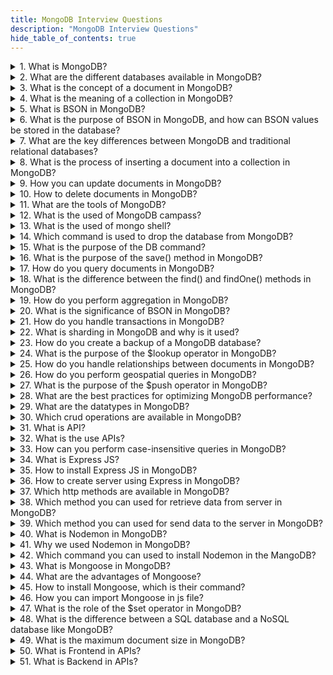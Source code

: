```yaml
---
title: MongoDB Interview Questions
description: "MongoDB Interview Questions"
hide_table_of_contents: true
---
```


<details>
<summary>1. What is MongoDB?</summary>
<p>

MongoDB is a popular `NoSQL` database system that provides high scalability, flexibility, and performance for managing large amounts of unstructured and semi-structured data.

</p>

</details>

<details>
<summary>2. What are the different databases available in MongoDB?</summary>
<p>

There are three database are available in MongoDB:

**Admin :** It manages mongodb database.<br/>
**Local :** Configuration, we can't modifies these database.<br/>
**mydb :** It is userdefined database. We can access these database.

</p>

</details>

<details>
<summary>3. What is the concept of a document in MongoDB?</summary>
<p>

A document in MongoDB is a set of `key-value` pairs. It is equivalent to a record or row in a relational database.

</p>

</details>

<details>
<summary>4. What is the meaning of a collection in MongoDB?</summary>
<p>

A collection is a group of related documents. It is analogous to a table in a relational database. Collections do not enforce a strict schema, allowing for flexibility in the structure of the stored documents.

</p>

</details>

<details>
<summary>5. What is BSON in MongoDB?</summary>
<p>

BSON stands for Binary JSON. BSON is designed to be a more efficient and compact format for storing and transmitting data than plain text JSON.

</p>

</details>

<details>
<summary>6. What is the purpose of BSON in MongoDB, and how can BSON values be stored in the database?</summary>
<p>

BSON is used as the storage format for data in MongoDB. We can store values in MongoDB as a `key: value` pair.

</p>

</details>

<details>
<summary>7. What are the key differences between MongoDB and traditional relational databases?</summary>
<p>

MongoDB differs from traditional relational databases in its flexible data model, schema flexibility, query language, horizontal scalability, different approach to handling relationships, transaction support with limitations, and suitability for flexible and scalable applications.

</p>

</details>

<details>
<summary>8. What is the process of inserting a document into a collection in MongoDB?</summary>
<p>

To insert a document into a collection in MongoDB, you can use the `insertOne()` or `insertMany()` methods.

- `insertOne()` method inserts a single document into a collection.
- `insertMany()` method inserts multiple documents into a collection.

</p>

</details>

<details>
<summary>9. How you can update documents in MongoDB?</summary>
<p>

To update documents in MongoDB, you can use the `updateOne()` or `updateMany()` methods.

</p>

</details>

<details>
<summary>10. How to delete documents in MongoDB?</summary>
<p>

To delete documents in MongoDB, you can use the `deleteOne()` or `deleteMany()` methods.

</p>

</details>

<details>
<summary>11. What are the tools of MongoDB?</summary>
<p>

There are two mongodb tools:

**MongoDB Atlas :** It is a website where we can create account and create database.

**MongoDB Compass :** We can access data locally can't visit anytime website.

</p>

</details>

<details>
<summary>12. What is the used of MongoDB campass?</summary>
<p>

MangoDB compass used to `access the data`.

</p>

</details>

<details>
<summary>13. What is the used of mongo shell?</summary>
<p>

The MongoDB Shell, also known as the mongo shell, is a command-line interface provided by MongoDB. It is a powerful tool used for interacting with MongoDB databases.

</p>

</details>

<details>
<summary>14. Which command is used to drop the database from MongoDB?</summary>
<p>

The command used to drop a database in MongoDB is `db.dropDatabase()`.

</p>

</details>

<details>
<summary>15. What is the purpose of the DB command?</summary>
<p>

The purpose of the db command in MongoDB is to interact with the current database in the MongoDB shell or in MongoDB drivers.

</p>

</details>

<details>
<summary>16. What is the purpose of the save() method in MongoDB?</summary>
<p>

In MongoDB, the `save()` method is used to `insert` or `update` a document in a collection.

</p>

</details>

<details>
<summary>17. How do you query documents in MongoDB?</summary>
<p>

To query documents in MongoDB, you can use the `find()` method.

</p>

</details>

<details>
<summary>18. What is the difference between the find() and findOne() methods in MongoDB?</summary>
<p>

**find() :** find() method returns all documents in a collection.

**findOne() :** findone() method returns the first document that matches the given condition.

</p>

</details>

<details>
<summary>19. How do you perform aggregation in MongoDB?</summary>
<p>

To perform aggregation in MongoDB, you can use the `aggregate()` method to process and transform data by applying various operations like grouping, filtering, sorting, and calculating aggregate values.

</p>

</details>

<details>
<summary>20. What is the significance of BSON in MongoDB?</summary>
<p>

BSON is a binary representation of JSON-like documents used in MongoDB. It is the main data format for storing and transferring data in MongoDB.

</p>

</details>

<details>
<summary>21. How do you handle transactions in MongoDB?</summary>
<p>

To handle transactions in MongoDB, you can use the `startSession()` method to create a session, and within that session, you can execute multiple operations on multiple collections

</p>

</details>

<details>
<summary>22. What is sharding in MongoDB and why is it used?</summary>
<p>

Sharding in MongoDB allows data to be distributed across multiple servers, enabling scalability and better performance as the database grows.

</p>

</details>

<details>
<summary>23. How do you create a backup of a MongoDB database?</summary>
<p>

You can use the `mongodump` command-line tool to create a backup of a MongoDB database and `mongorestore` to restore the backup when necessary.

</p>

</details>

<details>
<summary>24. What is the purpose of the $lookup operator in MongoDB?</summary>
<p>

The purpose of the $lookup operator in MongoDB is to perform a left outer join between two collections in a MongoDB database. It allows you to combine documents from multiple collections based on a specified matching condition.

</p>

</details>

<details>
<summary>25. How do you handle relationships between documents in MongoDB?</summary>
<p>

In MongoDB, you can handle document relationships by either embedding related data within a document or storing references to other documents using ObjectIds. Another option is to use the $lookup operator to perform joins between collections and retrieve related documents based on matching conditions.

</p>

</details>

<details>
<summary>26. How do you perform geospatial queries in MongoDB?</summary>
<p>

To perform geospatial queries in MongoDB, you can create a geospatial index, use the $geoNear operator, employ other geospatial operators, and perform complex queries.

</p>

</details>

<details>
<summary>27. What is the purpose of the $push operator in MongoDB?</summary>
<p>

To perform geospatial queries in MongoDB, you can create a geospatial index, use the $geoNear operator, employ other geospatial operators, and perform complex queries.

</p>

</details>

<details>
<summary>28. What are the best practices for optimizing MongoDB performance?</summary>
<p>

Some best practices for optimizing MongoDB performance include designing efficient data models, using appropriate indexing strategies, and carefully configuring hardware resources.

</p>

</details>

<details>
<summary>29. What are the datatypes in MongoDB?</summary>
<p>

In MongoDB, the datatypes include `String`, `Number`, `Boolean`, `Array`, `Object`, `Date`, `ObjectId`, `Null`, and `Binary Data`.

</p>

</details>

<details>
<summary>30. Which crud operations are available in MongoDB?</summary>
<p>

CRUD stands for Create, Read, Update, and Delete. These are the basic operations used to manipulate data in a database.
**Create :** To create or insert a new document into a collection, you can use the `insertOne()` or `insertMany()` methods.

**Read :** To read or retrieve data from a collection, you can use the `find()` or `findOne()` methods.

**Update :** To update existing documents in a collection, you can use the `updateOne()` or `updateMany()` methods.

**Delete :** To delete documents from a collection, you can use the `deleteOne()` or `deleteMany()` methods.

</p>

</details>

<details>
<summary>31. What is API?</summary>
<p>

An API **Application Programming Interface** is a set of rules and protocols that allows different software applications to communicate and interact with each other.

</p>

</details>

<details>
<summary>32. What is the use APIs?</summary>
<p>

The APIs are used to enable communication between the `frontend` (client-side) and `backend` (server-side) of a web application.

</p>

</details>

<details>
<summary>33. How can you perform case-insensitive queries in MongoDB?</summary>
<p>

In MongoDB, case-insensitive queries can be performed using regular expressions (regex) and the $regex operator.

</p>

</details>

<details>
<summary>34. What is Express JS?</summary>
<p>

Express.js is a popular JavaScript framework for building web applications and APIs. It simplifies the process of setting up a server and handling HTTP `requests` and `responses`.

</p>

</details>

<details>
<summary>35. How to install Express JS in MongoDB?</summary>
<p>

To install express, you can use the following commands:

```js
npm install express
```

</p>

</details>

<details>
<summary>36. How to create server using Express in MongoDB?</summary>
<p>

To create a server using Express, you need to write some code in your **index.js** file.

```js
import express from "express";

const app = express();

app.listen(5000, () => {
  console.log("listening on port 5000");
});
```

</p>

</details>

<details>
<summary>37. Which http methods are available in MongoDB?</summary>
<p>

There are two http methods are available in MongoDB :

- get() method
- post() method

</p>

</details>

<details>
<summary>38. Which method you can used for retrieve data from server in MongoDB?</summary>
<p>

In the MongoDB, we can used get() method for retrieve data from the server.

</p>

</details>

<details>
<summary>39. Which method you can used for send data to the server in MongoDB?</summary>
<p>

In the MongoDB, we can used post() method for send data to the server.

</p>

</details>

<details>
<summary>40. What is Nodemon in MongoDB?</summary>
<p>

Nodemon is a utility that automatically monitors changes in your source code and restarts the server whenever a change is detected.

</p>

</details>

<details>
<summary>41. Why we used Nodemon in MongoDB?</summary>
<p>

In the MongoDB, Nodemon is commonly used during development to save time and effort in manually restarting the server after each code modification.

</p>

</details>

<details>
<summary>42. Which command you can used to install Nodemon in the MangoDB?</summary>
<p>

To install Nodemon for your MongoDB project, run the following command in your terminal:

```js
npm i nodemon
```

This command will install Nodemon as a development dependency in your MongoDB project.

</p>

</details>

<details>
<summary>43. What is Mongoose in MongoDB?</summary>
<p>

Mongoose is an Object Data Modeling (ODM) library for MongoDB and Node.js. It provides a schema-based solution to model your application data, manage relationships between data, perform validation, and translate between objects in code and their representation in MongoDB.

</p>

</details>

<details>
<summary>44. What are the advantages of Mongoose?</summary>
<p>

The advantages of Mongoose such as :

- Schema validation
- Relationship management
- Type casting
- Query building
- Business logic hooks
- Middleware support

</p>

</details>

<details>
<summary>45. How to install Mongoose, which is their command?</summary>
<p>

To install Mongoose, you can use the npm package manager. Open your terminal and run the following command:

```js
npm install mongoose
```

This command will download and install the Mongoose package for your Node.js project.

</p>

</details>

<details>
<summary>46. How you can import Mongoose in js file?</summary>
<p>

To import Mongoose, the method depends on the version of Node.js you are using and your project's configuration.

If you are using Node.js with support for ECMAScript modules (ESM), you can import Mongoose using the following import statement:

```js
import mangoose from "mangoose";
```

</p>

</details>

<details>
<summary>47. What is the role of the $set operator in MongoDB? </summary>
<p>

In MongoDB, the `$set` operator is used to modify or add values to particular fields in a document without changing the entire document. The role of the $set operator in MongoDB is to update or add values to specific fields in a document without replacing or modifying the entire document.

</p>

</details>

<details>
<summary>48. What is the difference between a SQL database and a NoSQL database like MongoDB?</summary>
<p>

| Aspect         | SQL Databases                         | NoSQL Databases (MongoDB)                             |
| -------------- | ------------------------------------- | ----------------------------------------------------- |
| Data Model     | Rigid, tabular, structured data model | Flexible, schema-less data model                      |
| Query Language | Uses Structured Query Language (SQL)  | Query languages specific to data models, like MongoDB |

</p>

</details>

<details>
<summary>49. What is the maximum document size in MongoDB?</summary>
<p>

In MongoDB, the maximum document size is `16 megabytes (MB)`.

</p>

</details>
<details>
<summary>50. What is Frontend in APIs?</summary>
<p>

The frontend, also known as the `client`, refers to the user interface of a web application that users interact with. It is responsible for sending requests to the backend and displaying the data received from the server.

</p>

</details>

<details>
<summary>51. What is Backend in APIs?</summary>
<p>

The backend, also known as the `server`, handles the processing of requests received from the frontend. It performs various operations such as retrieving data from a database, executing business logic, and generating a response to be sent back to the client.

</p>

</details>
